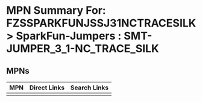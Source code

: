 



# MPN Summary For: FZSSPARKFUNJSSJ31NCTRACESILK > SparkFun-Jumpers : SMT-JUMPER_3_1-NC_TRACE_SILK

## MPNs
  

|MPN|Direct Links|Search Links|
| :--- | :--- | :--- |
||||
